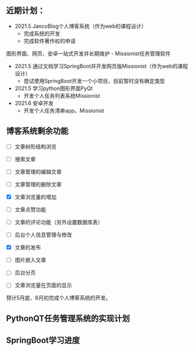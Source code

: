 ## 近期计划：

- 2021.5 JancoBlog个人博客系统（作为web的课程设计）
  - 完成系统的开发
  - 完成软件著作权的申请

图形界面、网页、安卓一站式开发并长期维护 - Missionist任务管理软件

- 2021.5 通过文档学习SpringBoot并开发网页版Missionist（作为web的课程设计）
  - 尝试使用SpringBoot开发一个小项目，目前暂时没有确定类型
- 2021.5 学习python图形界面PyQt
  - 开发个人任务列表系统Missionist
- 2021.6 安卓开发
  - 开发个人任务清单app，Missionist



## 博客系统剩余功能

- [ ] 文章树形结构浏览
- [ ] 搜索文章
- [ ] 文章管理的编辑文章
- [ ] 文章管理的删除文章
- [x] 文章浏览量的增加
- [ ] 文章点赞功能
- [ ] 文章的评论功能（另外设置数据库表）
- [ ] 后台个人信息管理与修改
- [x] 文章的发布
- [ ] 图片嵌入文章
- [ ] 后台分页
- [ ] 文章浏览量在页面的显示



预计5月底、6月初完成个人博客系统的开发。



## PythonQT任务管理系统的实现计划







## SpringBoot学习进度





